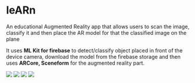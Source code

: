 # leARn
An educational Augmented Reality app that allows users to scan the image, classify it and then place the AR model for that the classified image on the plane 


It uses **ML Kit for firebase** to detect/classify object placed in front of the device camera, download the model from the firebase storage and then uses **ARCore, Sceneform** for the augmented reality part.

![](GIF1.gif) 
![](GIF2.gif) 
![](GIF3.gif) 
![](GIF4.gif) 
